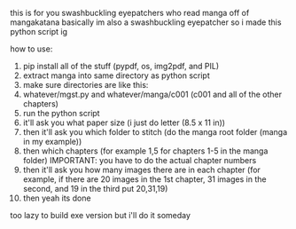 this is for you swashbuckling eyepatchers who read manga off of mangakatana
basically im also a swashbuckling eyepatcher so i made this python script ig

how to use:
  1. pip install all of the stuff (pypdf, os, img2pdf, and PIL)
  2. extract manga into same directory as python script
  3. make sure directories are like this:
  4. whatever/mgst.py and whatever/manga/c001 (c001 and all of the other chapters)
  5. run the python script
  6. it'll ask you what paper size (i just do letter (8.5 x 11 in))
  7. then it'll ask you which folder to stitch (do the manga root folder (manga in my example))
  8. then which chapters (for example 1,5 for chapters 1-5 in the manga folder) IMPORTANT: you have to do the actual chapter numbers
  9. then it'll ask you how many images there are in each chapter (for example, if there are 20 images in the 1st chapter, 31 images in the second, and 19 in the third put 20,31,19)
  10. then yeah its done

too lazy to build exe version but i'll do it someday
